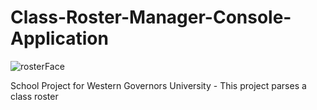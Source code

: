 # Class-Roster-Manager-Console-Application

![rosterFace](https://user-images.githubusercontent.com/17045616/220629053-cc0cd502-0aee-4176-b6a5-a74df5ba2f4f.png)

School Project for Western Governors University -
This project parses a class roster
